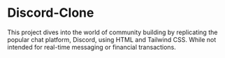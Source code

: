 # Discord-Clone
This project dives into the world of community building by replicating the popular chat platform, Discord, using HTML and Tailwind CSS. While not intended for real-time messaging or financial transactions.
